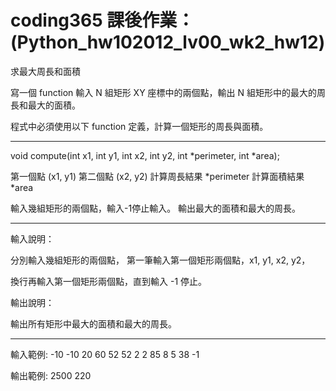 # coding365 課後作業： (Python_hw102012_lv00_wk2_hw12)

求最大周長和面積 

寫一個 function 輸入 N 組矩形 XY 座標中的兩個點，輸出 N 組矩形中的最大的周長和最大的面積。 

程式中必須使用以下 function 定義，計算一個矩形的周長與面積。 

--------------------------------------- 
void compute(int x1, int y1, int x2, int y2, int *perimeter, int *area); 

第一個點 (x1, y1) 
第二個點 (x2, y2) 
計算周長結果 *perimeter 
計算面積結果 *area 

輸入幾組矩形的兩個點，輸入-1停止輸入。 
輸出最大的面積和最大的周長。 

------------------ 
輸入說明： 

分別輸入幾組矩形的兩個點， 
第一筆輸入第一個矩形兩個點，x1, y1, x2, y2， 

換行再輸入第一個矩形兩個點，直到輸入 -1 停止。 

輸出說明： 

輸出所有矩形中最大的面積和最大的周長。 

--------------------- 
輸入範例: 
-10 -10 20 60 
52 52 2 2 
85 8 5 38 
-1 

輸出範例: 
2500 
220